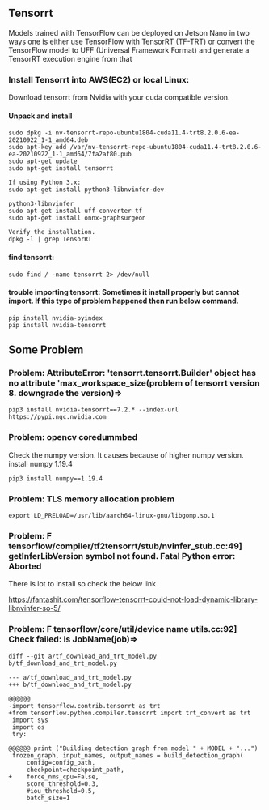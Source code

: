 ## Tensorrt

Models trained with TensorFlow can be deployed on Jetson Nano in two ways one is either use TensorFlow with TensorRT (TF-TRT) or convert the TensorFlow model to UFF (Universal Framework Format) and generate a TensorRT execution engine from that

### Install Tensorrt into AWS(EC2) or local Linux:

Download tensorrt from Nvidia with your cuda compatible version.

#### Unpack and install
    sudo dpkg -i nv-tensorrt-repo-ubuntu1804-cuda11.4-trt8.2.0.6-ea-20210922_1-1_amd64.deb
    sudo apt-key add /var/nv-tensorrt-repo-ubuntu1804-cuda11.4-trt8.2.0.6-ea-20210922_1-1_amd64/7fa2af80.pub
    sudo apt-get update
    sudo apt-get install tensorrt
    
    If using Python 3.x:
    sudo apt-get install python3-libnvinfer-dev
    
    python3-libnvinfer
    sudo apt-get install uff-converter-tf
    sudo apt-get install onnx-graphsurgeon
    
    Verify the installation.
    dpkg -l | grep TensorRT


#### find tensorrt:
    sudo find / -name tensorrt 2> /dev/null

#### trouble importing tensorrt: Sometimes it install properly but cannot import. If this type of problem happened then run below command.
    pip install nvidia-pyindex
    pip install nvidia-tensorrt

       

## Some Problem

### Problem: AttributeError: 'tensorrt.tensorrt.Builder' object has no attribute 'max_workspace_size(problem of tensorrt version 8. downgrade the version)=>

    pip3 install nvidia-tensorrt==7.2.* --index-url https://pypi.ngc.nvidia.com

### Problem: opencv coredummbed

Check the numpy version. It causes because of higher numpy version. install numpy 1.19.4
       
    pip3 install numpy==1.19.4


### Problem: TLS memory allocation problem

    export LD_PRELOAD=/usr/lib/aarch64-linux-gnu/libgomp.so.1


### Problem: F tensorflow/compiler/tf2tensorrt/stub/nvinfer_stub.cc:49] getInferLibVersion symbol not found. Fatal Python error: Aborted

There is lot to install so check the below link

https://fantashit.com/tensorflow-tensorrt-could-not-load-dynamic-library-libnvinfer-so-5/


### Problem: F tensorflow/core/util/device name utils.cc:92] Check failed: Is JobName(job)=>

    diff --git a/tf_download_and_trt_model.py b/tf_download_and_trt_model.py
   
    --- a/tf_download_and_trt_model.py
    +++ b/tf_download_and_trt_model.py
    
    @@@@@@
    -import tensorflow.contrib.tensorrt as trt
    +from tensorflow.python.compiler.tensorrt import trt_convert as trt
     import sys
     import os
     try:
     
    @@@@@@ print ("Building detection graph from model " + MODEL + "...")
     frozen_graph, input_names, output_names = build_detection_graph(
         config=config_path,
         checkpoint=checkpoint_path,
    +    force_nms_cpu=False,
         score_threshold=0.3,
         #iou_threshold=0.5,
         batch_size=1
